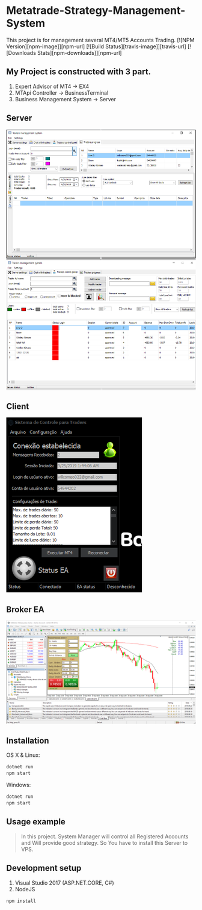 # Metatrade-Strategy-Management-System
This project is for management several MT4/MT5 Accounts Trading.
[![NPM Version][npm-image]][npm-url]
[![Build Status][travis-image]][travis-url]
[![Downloads Stats][npm-downloads]][npm-url]

## My Project is constructed with 3 part.
1. Expert Advisor of MT4 -> EX4
2. MTApi Controller -> BusinessTerminal
3. Business Management System -> Server
## Server
![](1.png)
![](2.png)
## Client
![](3.png)
## Broker EA
![](4.png)

## Installation

OS X & Linux:

```sh
dotnet run
npm start
```

Windows:

```sh
dotnet run
npm start
```

## Usage example

> In this project.
> System Manager will control all Registered Accounts and Will provide good strategy.
> So You have to install this Server to VPS.

## Development setup
1. Visual Studio 2017 (ASP.NET.CORE, C#)
2. NodeJS

```sh
npm install
```

